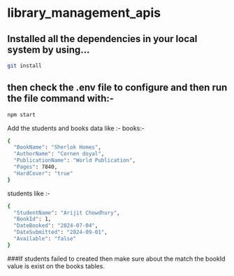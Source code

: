 # library_management_apis

## Installed all the dependencies in your local system by using...
```bash
git install
```

## then check the .env file to configure and then run the file command with:-
```bash
npm start
```


Add the students and books data like :-
books:-

```bash
{
  "BookName": "Sherlok Homes",
  "AuthorName": "Cornen doyal",
  "PublicationName": "World Publication",
  "Pages": 7840,
  "HardCover": "true"
}
```

students like :-
```bash
{
  "StudentName": "Arijit Chowdhury",
  "BookId": 1,
  "DateBooked": "2024-07-04",
  "DateSubmitted": "2024-09-01",
  "Available": "false"
}
```
###If students failed to created then make sure about the match the bookId value is exist on the books tables.


